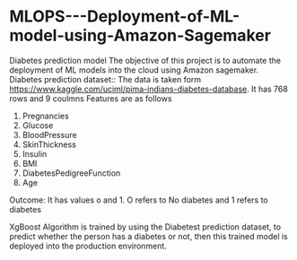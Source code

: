 # MLOPS---Deployment-of-ML-model-using-Amazon-Sagemaker
Diabetes prediction model
The objective of this project is to automate the deployment of ML models into the cloud using Amazon sagemaker.
Diabetes prediction dataset::
The data is taken form https://www.kaggle.com/uciml/pima-indians-diabetes-database. It has 768 rows and 9 coulmns
Features are as follows 
1. Pregnancies	
2. Glucose
3. BloodPressure
4. SkinThickness
5. Insulin
6. BMI	
7. DiabetesPedigreeFunction
8. Age

Outcome: It has values o and 1. O refers to No diabetes and 1 refers to diabetes 

XgBoost Algorithm is trained by using the Diabetest prediction dataset, to predict whether the person has a diabetes or not, then this trained model is deployed into the production environment.
